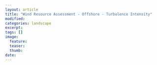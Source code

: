 ```yaml
---
layout: article
title: "Wind Resource Assessment - Offshore - Turbulence Intensity"
modified:
categories: landscape
excerpt: 
tags: []
image:
  feature:
  teaser:
  thumb:
date: 
---
```


